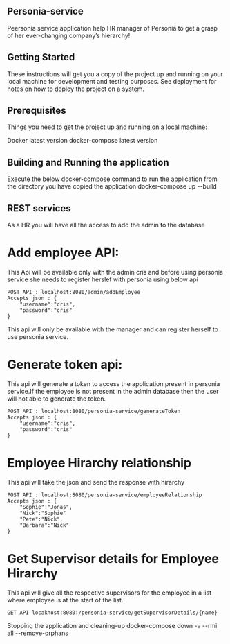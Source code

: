 ## Personia-service
Peersonia service application help HR manager of  Personia to get a grasp of her ever-changing company’s hierarchy!

## Getting Started
These instructions will get you a copy of the project up and running on your local machine for development and testing purposes. See deployment for notes on how to deploy the project on a system.

## Prerequisites
Things you need to get the project up and running on a local machine:

Docker latest version
docker-compose latest version

## Building and Running the application
Execute the below docker-compose command to run the application from the directory you have copied the application
docker-compose up --build

## REST services

As a HR you will have all the access to add the admin to the database
# Add employee API:
This Api will be available only with the admin cris and before using personia service she needs to register herslef with personia using below api

    POST API : localhost:8080/admin/addEmployee
    Accepts json : {
        "username":"cris",
        "password":"cris"
    }

This api will only be available with the manager and can register herself to use personia service.

# Generate token api:
This api will generate a token to access the application present in personia service.If the employee is not present in the admin database then the user will not able to generate the token.

    POST API : localhost:8080/personia-service/generateToken
    Accepts json : {
        "username":"cris",
        "password":"cris"
    }

# Employee Hirarchy relationship
This api will take the json and send the response with hirarchy

    POST API : localhost:8080/personia-service/employeeRelationship
    Accepts json : {
        "Sophie":"Jonas",
        "Nick":"Sophie"
        "Pete":"Nick",
        "Barbara":"Nick"
    }



# Get Supervisor details for Employee Hirarchy
This api will give all the respective supervisors for the employee in a list where employee is at the start of the list.

    GET API locakhost:8080:/personia-service/getSupervisorDetails/{name}


Stopping the application and cleaning-up
docker-compose down -v --rmi all --remove-orphans